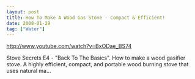 ```yaml
---
layout: post
title: How To Make A Wood Gas Stove - Compact & Efficient!
date: 2008-01-29
tag: ["Water"]
---
```


http://www.youtube.com/watch?v=BxODae_BS74  

Stove Secrets E4 - "Back To The Basics". How to make a wood gasifier stove. A highly efficient, compact, and portable wood burning stove that uses natural ma...